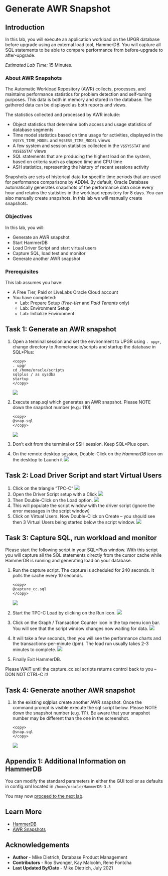 # Generate AWR Snapshot

## Introduction

In this lab, you will execute an application workload on the UPGR database before upgrade using an external load tool, HammerDB.  You will capture all SQL statements to be able to compare performance from before-upgrade to after-upgrade.

*Estimated Lab Time:* 15 Minutes.

### About AWR Snapshots
The Automatic Workload Repository (AWR) collects, processes, and maintains performance statistics for problem detection and self-tuning purposes. This data is both in memory and stored in the database. The gathered data can be displayed as both reports and views.

The statistics collected and processed by AWR include:
- Object statistics that determine both access and usage statistics of database segments
- Time model statistics based on time usage for activities, displayed in the `V$SYS_TIME_MODEL` and `V$SESS_TIME_MODEL` views
- A few system and session statistics collected in the `V$SYSSTAT` and `V$SESSTAT` views
- SQL statements that are producing the highest load on the system, based on criteria such as elapsed time and CPU time
- ASH statistics, representing the history of recent sessions activity

Snapshots are sets of historical data for specific time periods that are used for performance comparisons by ADDM. By default, Oracle Database automatically generates snapshots of the performance data once every hour and retains the statistics in the workload repository for 8 days. You can also manually create snapshots. In this lab we will manually create snapshots.

### Objectives

In this lab, you will:
- Generate an AWR snapshot
- Start HammerDB
- Load Driver Script and start virtual users
- Capture SQL, load test and monitor
- Generate another AWR snapshot

### Prerequisites
This lab assumes you have:
- A Free Tier, Paid or LiveLabs Oracle Cloud account
- You have completed:
    - Lab: Prepare Setup (*Free-tier* and *Paid Tenants* only)
    - Lab: Environment Setup
    - Lab: Initialize Environment

## Task 1: Generate an AWR snapshot

1. Open a terminal session and set the environment to UPGR using *`. upgr`*, change directory to /home/oracle/scripts and startup the database in SQL*Plus:

    ```
    <copy>
    . upgr
    cd /home/oracle/scripts
    sqlplus / as sysdba
    startup
    </copy>
    ```
    ![](./images/upgrade_19c_1.png " ")

2.  Execute snap.sql which generates an AWR snapshot.  Please NOTE down the snapshot number (e.g.: 110)

    ```
    <copy>
    @snap.sql
    </copy>
    ```
    ![](./images/upgrade_19c_2.png " ")

3. Don’t exit from the terminal or SSH session. Keep SQL*Plus open.

4. On the remote desktop session, Double-Click on the *HammerDB* icon on the desktop to Launch it
    ![](./images/upgrade_19c_3.png " ")

## Task 2: Load Driver Script and start Virtual Users

1. Click on the triangle “TPC-C“
    ![](./images/hammerdb02.png " ")
2. Open the Driver Script setup with a Click
    ![](./images/hammerdb03.png " ")
3. Then Double-Click on the Load option.
    ![](./images/hammerdb04.png " ")
4. This will populate the script window with the driver script (ignore the error messages in the script window)
5. Click on Virtual Users.  Now Double-Click on Create – you should see then 3 Virtual Users being started below the script window.
    ![](./images/hammerdb05.png " ")

## Task 3: Capture SQL, run workload and monitor

Please start the following script in your SQL*Plus window. With this script you will capture all the SQL statements directly from the cursor cache while HammerDB is running and generating load on your database.

1. Run the capture script. The capture is scheduled for 240 seconds. It polls the cache every 10 seconds.

    ```
    <copy>
    @capture_cc.sql
    </copy>
    ```
    ![](./images/upgrade_19c_5.png " ")

2. Start the TPC-C Load by clicking on the Run icon.
    ![](./images/hammerdb06.png " ")

3. Click on the Graph / Transaction Counter icon in the top menu icon bar. You will see that the script window changes now waiting for data.
    ![](./images/hammerdb07.png " ")

4. It will take a few seconds, then you will see the performance charts and the transactions-per-minute (tpm). The load run usually takes 2-3 minutes to complete.
    ![](./images/hammerdb08.png " ")

5. Finally Exit HammerDB.

Please WAIT until the capture_cc.sql scripts returns control back to you – DON NOT CTRL-C it!


## Task 4: Generate another AWR snapshot


1. In the existing sqlplus create another AWR snapshot. Once the command prompt is visible execute the sql script below.
    Please NOTE down the snapshot number (e.g. 111). Be aware that your snapshot number may be different than the one in the screenshot.

    ```
    <copy>
    @snap.sql
    </copy>
    ```
    ![](./images/upgrade_19c_9.png " ")

## Appendix 1: Additional Information on HammerDB

You can modify the standard parameters in either the GUI tool or as defaults in config.xml located in `/home/oracle/HammerDB-3.3`

You may now [proceed to the next lab](#next).

## Learn More

* [HammerDB](https://www.hammerdb.com/)
* [AWR Snapshots](https://docs.oracle.com/en/database/oracle/oracle-database/19/tgdba/gathering-database-statistics.html#GUID-144711F9-85AE-4281-B548-3E01280F9A56)

## Acknowledgements
* **Author** - Mike Dietrich, Database Product Management
* **Contributors** -  Roy Swonger, Kay Malcolm, Rene Fontcha
* **Last Updated By/Date** - Mike Dietrich, July 2021
